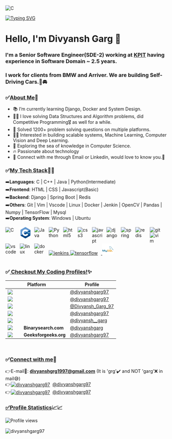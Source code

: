 <img align="center" alt="C" height="500px" width="1200px" src="https://leverageedublog.s3.ap-south-1.amazonaws.com/blog/wp-content/uploads/2019/08/23163710/Computer-Courses-After-12th-Commerce.jpg" style="padding-right:10px;" />

[![Typing SVG](https://readme-typing-svg.demolab.com?font=Fira+Code&pause=500&color=3CE7FF&width=435&lines=Senior+Software+Engineer+%40+KPIT%F0%9F%92%BC;Works+for%3A+BMW+Arriver+Valeo%F0%9F%92%BB;Skilled+in+C%2B%2B%2C+Python%2C+Java%2C+Django%F0%9F%93%9A;Competitive+Programmer%F0%9F%94%A5)](https://git.io/typing-svg)

# Hello, I'm Divyansh Garg 👋 
### I'm a Senior Software Engineer(SDE-2) working at [KPIT](https://www.kpit.com/) having experience in Software Domain ~ 2.5 years.<br/> 
### I work for clients from BMW and Arriver. We are building Self-Driving Cars.🤖🚘

### ✅<u><strong>About Me</strong></u>🙏
- 📚 I’m currently learning Django, Docker and System Design.
- 👨‍💻 I love solving Data Structures and Algorithm problems, did Competitive Programming🎖️ as well for a while.
- 🚀 Solved 1200+ problem solving questions on multiple platforms.
- 👨‍💻 Interested in building scalable systems, Machine Learning, Computer Vision and Deep Learning.
- 💯 Exploring the sea of knowledge in Computer Science.
- 🔥 Passionate about technology
- 📶 Connect with me through Email or Linkedin, would love to know you.🤝
### ✅<u><strong>My Tech Stack</strong></u>👨‍💻
➡️<strong>Languages</strong>: C | C++ | Java | Python(Intermediate) <br/>
➡️<strong>Frontend</strong>: HTML | CSS | Javascript(Basic) <br/>
➡️<strong>Backend</strong>: Django | Spring Boot | Redis <br/>
➡️<strong>Others</strong>: Git | Vim | Vscode | Linux | Docker | Jenkin | OpenCV | Pandas | Numpy | TensorFlow | Mysql<br/>
➡️<strong>Operating System</strong>: Windows | Ubuntu

<img align="left" alt="C" width="35px" src="https://cdn.jsdelivr.net/gh/devicons/devicon/icons/c/c-plain.svg" style="padding-right:10px;" />
<img align="left" alt="C" width="35px" src="https://raw.githubusercontent.com/devicons/devicon/master/icons/cplusplus/cplusplus-original.svg" style="padding-right:10px;" />
<img align="left" alt="Java" width="35px" src="https://cdn.jsdelivr.net/gh/devicons/devicon/icons/java/java-plain-wordmark.svg" style="padding-right:10px;" />
<img align="left" alt="Python" width="35px" src="https://cdn.jsdelivr.net/gh/devicons/devicon/icons/python/python-original.svg" style="padding-right:10px;" />
<img align="left" alt="html5" width="35px" src="https://cdn.jsdelivr.net/gh/devicons/devicon/icons/html5/html5-original.svg" style="padding-right:10px;" />
<img align="left" alt="css3" width="35px" src="https://cdn.jsdelivr.net/gh/devicons/devicon/icons/css3/css3-plain.svg" style="padding-right:10px;" />
<img align="left" alt="javascript" width="35px" src="https://cdn.jsdelivr.net/gh/devicons/devicon/icons/javascript/javascript-original.svg" style="padding-right:10px;" />
<img align="left" alt="django" width="35px" src="https://cdn.jsdelivr.net/gh/devicons/devicon/icons/django/django-plain-wordmark.svg" style="padding-right:10px;" />
<img align="left" alt="spring" width="35px" src="https://cdn.jsdelivr.net/gh/devicons/devicon/icons/spring/spring-original-wordmark.svg" style="padding-right:10px;" />
<img align="left" alt="redis" width="35px" src="https://cdn.jsdelivr.net/gh/devicons/devicon/icons/redis/redis-plain.svg" style="padding-right:10px;" />
<img align="left" alt="git" width="35px" src="https://cdn.jsdelivr.net/gh/devicons/devicon/icons/git/git-plain-wordmark.svg" style="padding-right:10px;"/>
<img align="left" alt="vim" width="35px" src="https://cdn.jsdelivr.net/gh/devicons/devicon/icons/vim/vim-plain.svg" style="padding-right:10px;"/>
<img align="left" alt="vscode" width="35px" src="https://cdn.jsdelivr.net/gh/devicons/devicon/icons/vscode/vscode-original.svg" style="padding-right:10px;"/>
<img align="left" alt="linux" width="35px" src="https://cdn.jsdelivr.net/gh/devicons/devicon/icons/linux/linux-original.svg" style="padding-right:10px;"/>
<img align="left" alt="docker" width="35px" src="https://cdn.jsdelivr.net/gh/devicons/devicon/icons/docker/docker-original.svg" style="padding-right:10px;"/>
<a href="https://www.jenkins.io" target="_blank" rel="noreferrer"> <img src="https://www.vectorlogo.zone/logos/jenkins/jenkins-icon.svg" alt="jenkins" width="35" height="35" style="padding-right:5px/> </a>
<img align="left" alt="opencv" width="35px" src="https://cdn.jsdelivr.net/gh/devicons/devicon/icons/opencv/opencv-original-wordmark.svg" style="padding-right:10px;" />
<a href="https://www.tensorflow.org" target="_blank" rel="noreferrer"> <img src="https://www.vectorlogo.zone/logos/tensorflow/tensorflow-icon.svg" alt="tensorflow" width="35" height="35" style="padding-right:10px;"/> </a>
<a href="https://www.mysql.com/" target="_blank" rel="noreferrer"> <img src="https://raw.githubusercontent.com/devicons/devicon/master/icons/mysql/mysql-original-wordmark.svg" alt="mysql" width="35" height="35" style="padding-right:10px;" /> </a>

<br/>
<br/>

### ✅<u><strong> Checkout My Coding Profiles!</strong></u>✨
| Platform      | Profile |
| ----------- | ----------- |
| [<img align="left" width="100px" src="https://assets.leetcode.com/static_assets/public/webpack_bundles/images/logo-dark.e99485d9b.svg">](https://leetcode.com/divyanshgarg97)      | [@divyanshgarg97](https://leetcode.com/divyanshgarg97)    |
|  [<img align="left" width="100px" src="https://cdn.codechef.com/images/cc-logo.svg">](https://www.codechef.com/users/divyanshgarg97)   |[@divyanshgarg97](https://www.codechef.com/users/divyanshgarg97)      |
| [<img align="left" width="100px" src="https://www.hackerrank.com/wp-content/uploads/2018/08/hackerrank_logo.png">](https://www.hackerrank.com/Divyansh_Garg_97)   | [@Divyansh_Garg_97](https://www.hackerrank.com/Divyansh_Garg_97)  |
| [<img align="left" width="60px" src="https://img.atcoder.jp/assets/logo.png">](https://kenkoooo.com/atcoder#/table/divyanshgarg97)  |   [@divyanshgarg97](https://kenkoooo.com/atcoder#/table/divyanshgarg97)   |
|  [<img align="left" width="90px" src="https://codeforces.org/s/66557/images/codeforces-sponsored-by-ton.png">](https://codeforces.com/profile/divyansh__garg)   |   [@divyansh__garg](https://codeforces.com/profile/divyansh__garg)   |
|  [<img align="left" width="50px" src="https://cdn.dribbble.com/users/1139587/screenshots/16629025/media/36f218ab2c06792de4641d78e46145a9.jpg?compress=1&resize=1000x750&vertical=top">](https://binarysearch.com/@/divyanshgarg) <strong>Binarysearch.com</strong>  |  [@divyanshgarg](https://binarysearch.com/@/divyanshgarg)    |
|  [<img align="left" width="50px" src="https://media.geeksforgeeks.org/gfg-gg-logo.svg">](https://auth.geeksforgeeks.org/user/divyanshgarg97) <strong> Geeksforgeeks.org</strong> |  [@divyanshgarg97](https://auth.geeksforgeeks.org/user/divyanshgarg97)    |

<br/>

### ✅<u><strong>Connect with me</strong></u>💬
👉E-mail📩: **divyanshgrg1997@gmail.com** (It is 'grg'✔️ and NOT 'garg'❌ in mail😅) <br/>
👉<a href="https://linkedin.com/in/divyanshgarg97" target="blank"><img align="center" src="https://raw.githubusercontent.com/rahuldkjain/github-profile-readme-generator/master/src/images/icons/Social/linked-in-alt.svg" alt="divyanshgarg97" height="30" width="40" /></a>&nbsp;&nbsp;[@divyanshgarg97](https://linkedin.com/in/divyanshgarg97)
<br/>
👉<a href="https://stackoverflow.com/users/divyanshgarg97" target="blank"><img align="center" src="https://raw.githubusercontent.com/rahuldkjain/github-profile-readme-generator/master/src/images/icons/Social/stack-overflow.svg" alt="divyanshgarg97" height="30" width="40" /></a>&nbsp;&nbsp;[@divyanshgarg97](https://stackoverflow.com/users/11073780/divyanshgarg97)

### <u><strong>✅Profile Statistics</strong></u>📈📈

![Profile views](https://gpvc.arturio.dev/divyanshgarg97)
 
<!--  CONTRIBUTION AND STREAK BLOCK -->

 
 <!-- ACTIVITY GRAPH TRACKER -->
<p><img align="center" src="https://github-readme-streak-stats.herokuapp.com/?user=divyanshgarg97&" alt="divyanshgarg97" /></p> 



